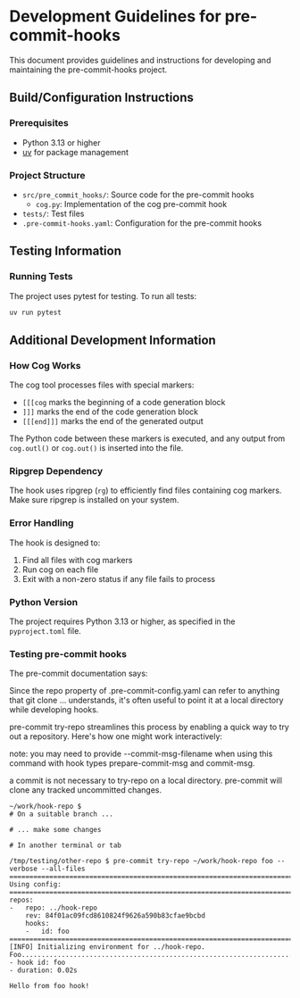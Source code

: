 # Development Guidelines for pre-commit-hooks

This document provides guidelines and instructions for developing and maintaining the pre-commit-hooks project.

## Build/Configuration Instructions

### Prerequisites

- Python 3.13 or higher
- [uv](https://github.com/astral-sh/uv) for package management

### Project Structure

- `src/pre_commit_hooks/`: Source code for the pre-commit hooks
  - `cog.py`: Implementation of the cog pre-commit hook
- `tests/`: Test files
- `.pre-commit-hooks.yaml`: Configuration for the pre-commit hooks

## Testing Information

### Running Tests

The project uses pytest for testing. To run all tests:

```bash
uv run pytest
```

## Additional Development Information

### How Cog Works

The cog tool processes files with special markers:
- `[[[cog` marks the beginning of a code generation block
- `]]]` marks the end of the code generation block
- `[[[end]]]` marks the end of the generated output

The Python code between these markers is executed, and any output from `cog.outl()` or `cog.out()` is inserted into the file.

### Ripgrep Dependency

The hook uses ripgrep (`rg`) to efficiently find files containing cog markers. Make sure ripgrep is installed on your system.

### Error Handling

The hook is designed to:
1. Find all files with cog markers
2. Run cog on each file
3. Exit with a non-zero status if any file fails to process

### Python Version

The project requires Python 3.13 or higher, as specified in the `pyproject.toml` file.

### Testing pre-commit hooks

The pre-commit documentation says:

Since the repo property of .pre-commit-config.yaml can refer to anything that git clone ... understands, it's often useful to point it at a local directory while developing hooks.

pre-commit try-repo streamlines this process by enabling a quick way to try out a repository. Here's how one might work interactively:

note: you may need to provide --commit-msg-filename when using this command with hook types prepare-commit-msg and commit-msg.

a commit is not necessary to try-repo on a local directory. pre-commit will clone any tracked uncommitted changes.

```
~/work/hook-repo $
# On a suitable branch ...

# ... make some changes

# In another terminal or tab

/tmp/testing/other-repo $ pre-commit try-repo ~/work/hook-repo foo --verbose --all-files
===============================================================================
Using config:
===============================================================================
repos:
-   repo: ../hook-repo
    rev: 84f01ac09fcd8610824f9626a590b83cfae9bcbd
    hooks:
    -   id: foo
===============================================================================
[INFO] Initializing environment for ../hook-repo.
Foo......................................................................Passed
- hook id: foo
- duration: 0.02s

Hello from foo hook!
```
